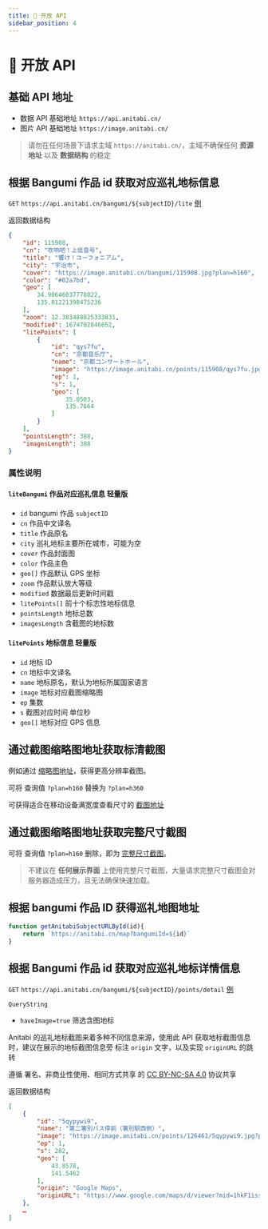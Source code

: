 ```yaml
---
title: 🔧 开放 API
sidebar_position: 4
---
```


# 🔧 开放 API

## 基础 API 地址
 - 数据 API 基础地址 `https://api.anitabi.cn/`
 - 图片 API 基础地址 `https://image.anitabi.cn/`
> 请勿在任何场景下请求主域 `https://anitabi.cn/`，主域不确保任何 **资源地址** 以及 **数据结构** 的稳定

## 根据 Bangumi 作品 id 获取对应巡礼地标信息

`GET` `https://api.anitabi.cn/bangumi/${subjectID}/lite` [例](https://api.anitabi.cn/bangumi/115908/lite)


返回数据结构
```JSON
{
	"id": 115908,
	"cn": "吹响吧！上低音号",
	"title": "響け！ユーフォニアム",
	"city": "宇治市",
	"cover": "https://image.anitabi.cn/bangumi/115908.jpg?plan=h160",
	"color": "#02a7bd",
	"geo": [
		34.90646037778022,
		135.81221398475236
	],
	"zoom": 12.383488825333831,
	"modified": 1674702846652,
	"litePoints": [
		{
			"id": "qys7fu",
			"cn": "京都音乐厅",
			"name": "京都コンサートホール",
			"image": "https://image.anitabi.cn/points/115908/qys7fu.jpg?plan=h160",
			"ep": 1,
			"s": 1,
			"geo": [
				35.0503,
				135.7664
			]
		}
	],
	"pointsLength": 388,
	"imagesLength": 388
}
```
### 属性说明

#### `liteBangumi` 作品对应巡礼信息 轻量版

 - `id` bangumi 作品 `subjectID`
 - `cn` 作品中文译名
 - `title` 作品原名
 - `city` 巡礼地标主要所在城市，可能为空
 - `cover` 作品封面图
 - `color` 作品主色
 - `geo[]` 作品默认 GPS 坐标
 - `zoom` 作品默认放大等级
 - `modified` 数据最后更新时间戳
 - `litePoints[]` 前十个标志性地标信息
 - `pointsLength` 地标总数
 - `imagesLength` 含截图的地标数

#### `litePoints` 地标信息 轻量版

 - `id` 地标 ID
 - `cn` 地标中文译名
 - `name` 地标原名，默认为地标所属国家语言
 - `image` 地标对应截图缩略图
 - `ep` 集数
 - `s` 截图对应时间 单位秒
 - `geo[]` 地标对应 GPS 信息


## 通过截图缩略图地址获取标清截图
例如通过 [缩略图地址](https://image.anitabi.cn/points/115908/qys7fu.jpg?plan=h160)，获得更高分辨率截图。

可将 查询值 `?plan=h160` 替换为 `?plan=h360`

可获得适合在移动设备满宽度查看尺寸的 [截图地址](https://image.anitabi.cn/points/115908/qys7fu.jpg?plan=h360) 


## 通过截图缩略图地址获取完整尺寸截图
可将 查询值 `?plan=h160` 删除，即为 [完整尺寸截图](https://image.anitabi.cn/points/115908/qys7fu.jpg)。

> 不建议在 **任何展示界面** 上使用完整尺寸截图，大量请求完整尺寸截图会对服务器造成压力，且无法确保快速加载。

## 根据 bangumi 作品 ID 获得巡礼地图地址
```javascript
function getAnitabiSubjectURLById(id){
	return `https://anitabi.cn/map?bangumiId=${id}`
}
```


## 根据 Bangumi 作品 id 获取对应巡礼地标详情信息

`GET` `https://api.anitabi.cn/bangumi/${subjectID}/points/detail` [例](https://api.anitabi.cn/bangumi/126461/points/detail)

`QueryString` 
 - `haveImage=true` 筛选含图地标

Anitabi 的巡礼地标截图来着多种不同信息来源，使用此 API 获取地标截图信息时，建议在展示的地标截图信息旁 标注 `origin` 文字，以及实现 `originURL` 的跳转

遵循
署名、非商业性使用、相同方式共享 的
<a href="https://creativecommons.org/licenses/by-nc-sa/4.0/deed.zh-hans" target="_blank">CC BY-NC-SA 4.0</a>
协议共享

返回数据结构
```JSON
[
	{
		"id": "5qypywi9",
		"name": "第二箸別バス停前（箸別駅西側）",
		"image": "https://image.anitabi.cn/points/126461/5qypywi9.jpg?plan=h160",
		"ep": 1,
		"s": 282,
		"geo": [
			43.8578,
			141.5462
		],
		"origin": "Google Maps",
		"originURL": "https://www.google.com/maps/d/viewer?mid=1hkF1issn0oVQDeN4BIrBPp5b5Ek&ll=43.857864%2C141.546264&z=17"
	},
	…
]
```